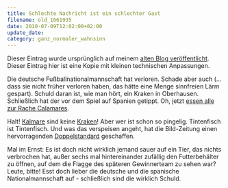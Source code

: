 ```yaml
---
title: Schlechte Nachricht ist ein schlechter Gast
filename: old_1661935
date: 2010-07-09T12:02:00+02:00
update_date:
category: ganz_normaler_wahnsinn
---
```

Dieser Eintrag wurde ursprünglich auf meinem [alten Blog veröffentlicht](https://stu.blogger.de/stories/1661935/). Dieser Eintrag hier ist eine Kopie mit kleinen technischen Anpassungen.

Die deutsche Fußballnationalmannschaft hat verloren. Schade aber auch (…dass sie nicht früher verloren haben, das hätte eine Menge sinnfreien Lärm gespart). Schuld daran ist, wie man hört, ein Kraken in Oberhausen. Schließlich hat der vor dem Spiel auf Spanien getippt. Oh, jetzt [essen alle zur Rache Calamares](http://www.bildblog.de/20360/wenn-deutschlandfans-der-kraken-platzt/).

Halt! [Kalmare](http://de.wikipedia.org/wiki/Kalmare) sind keine [Kraken](http://de.wikipedia.org/wiki/Kraken)! Aber wer ist schon so pingelig. Tintenfisch ist Tintenfisch. Und was das verspeisen angeht, hat die Bild-Zeitung einen hervorragenden [Doppelstandard](http://www.bildblog.de/20297/octopussies/) geschaffen.

Mal im Ernst: Es ist doch nicht wirklich jemand sauer auf ein Tier, das nichts verbrochen hat, außer sechs mal hintereinander zufällig den Futterbehälter zu öffnen, auf dem die Flagge des späteren Gewinnerteam zu sehen war? Leute, bitte! Esst doch lieber die deutsche und die spanische Nationalmannschaft auf - schließlich sind die wirklich Schuld.
